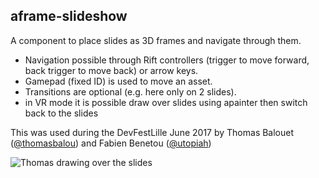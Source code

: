## aframe-slideshow

A component to place slides as 3D frames and navigate through them.

- Navigation possible through Rift controllers (trigger to move forward, back trigger to move back) or arrow keys.
- Gamepad (fixed ID) is used to move an asset.
- Transitions are optional (e.g. here only on 2 slides).
- in VR mode it is possible draw over slides using apainter then switch back to the slides

This was used during the DevFestLille June 2017 by Thomas Balouet ([@thomasbalou](https://twitter.com/thomasbalou)) and Fabien Benetou ([@utopiah](https://twitter.com/utopiah/))

![Thomas drawing over the slides](https://pbs.twimg.com/media/DB40NBAW0AIgxVB.jpg:large)
